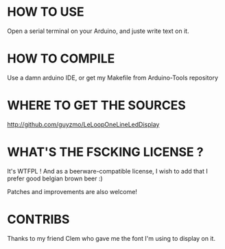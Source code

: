 HOW TO USE
==========

Open a serial terminal on your Arduino, and juste write text on it.

HOW TO COMPILE
==============

Use a damn arduino IDE, or get my Makefile from Arduino-Tools repository

WHERE TO GET THE SOURCES
========================

http://github.com/guyzmo/LeLoopOneLineLedDisplay

WHAT'S THE FSCKING LICENSE ?
============================

It's WTFPL ! And as a beerware-compatible license, I wish to add that I
prefer good belgian brown beer :) 

Patches and improvements are also welcome!

CONTRIBS
========

Thanks to my friend Clem who gave me the font I'm using to display on it.
